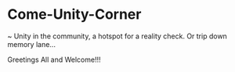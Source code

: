 # Come-Unity-Corner

~ Unity in the community, a hotspot for a reality check. Or trip down memory lane...

Greetings All and Welcome!!!
